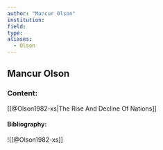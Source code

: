 ```yaml
---
author: "Mancur Olson"
institution:
field:
type:
aliases:
  - Olson
---
```


## Mancur Olson

### Content:
[[@Olson1982-xs|The Rise And Decline Of Nations]]

#### Bibliography:

![[@Olson1982-xs]]
